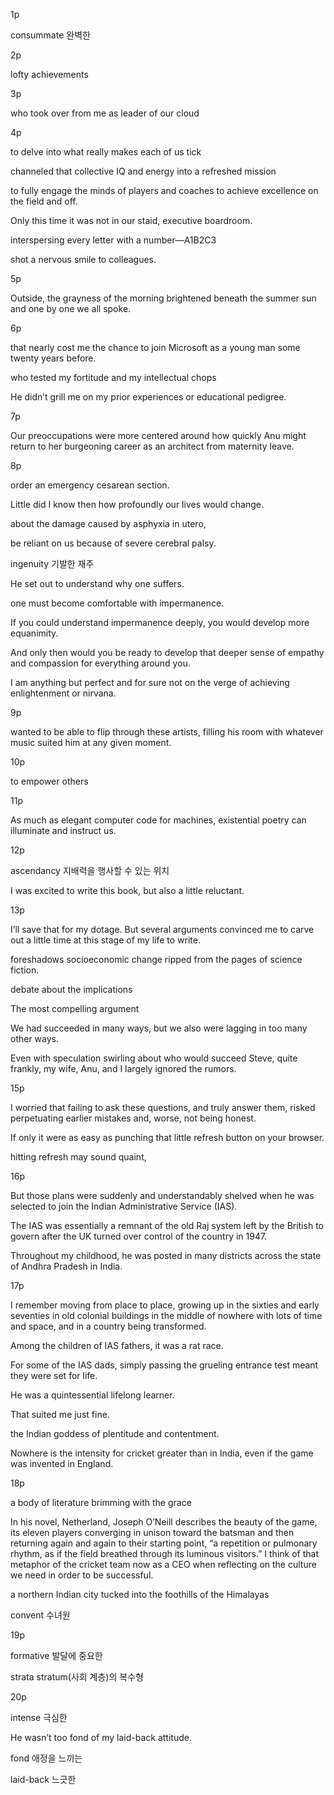 1p

consummate 완벽한

2p

lofty achievements

3p

who took over from me as leader of our cloud

4p 

to delve into what really makes each of us tick

channeled that collective IQ and energy into a refreshed mission

to fully engage the minds of players and coaches to achieve excellence on the field and off.

Only this time it was not in our staid, executive boardroom.

interspersing every letter with a number—A1B2C3

shot a nervous smile to colleagues.

5p

Outside, the grayness of the morning brightened beneath the summer sun and one by one we all spoke.

6p

that nearly cost me the chance to join Microsoft as a young man some twenty years before.

who tested my fortitude and my intellectual chops

He didn’t grill me on my prior experiences or educational pedigree.

7p

Our preoccupations were more centered around how quickly Anu might return to her burgeoning career as an architect from maternity leave.

8p

order an emergency cesarean section.

Little did I know then how profoundly our lives would change.

about the damage caused by asphyxia in utero,

be reliant on us because of severe cerebral palsy.

ingenuity 기발한 재주

He set out to understand why one suffers.

one must become comfortable with impermanence.

If you could understand impermanence deeply, you would develop more equanimity.

And only then would you be ready to develop that deeper sense of empathy and compassion for everything around you.

I am anything but perfect and for sure not on the verge of achieving enlightenment or nirvana.

9p

wanted to be able to flip through these artists, filling his room with whatever music suited him at any given moment.

10p

to empower others

11p

As much as elegant computer code for machines, existential poetry can illuminate and instruct us.

12p

ascendancy 지배력을 행사할 수 있는 위치

I was excited to write this book, but also a little reluctant.

13p

I’ll save that for my dotage. But several arguments convinced me to carve out a little time at this stage of my life to write.

foreshadows socioeconomic change ripped from the pages of science fiction.

debate about the implications

The most compelling argument

We had succeeded in many ways, but we also were lagging in too many other ways.

Even with speculation swirling about who would succeed Steve, quite frankly, my wife, Anu, and I largely ignored the rumors.

15p

I worried that failing to ask these questions, and truly answer them, risked perpetuating earlier mistakes and, worse, not being honest.

If only it were as easy as punching that little refresh button on your browser.

hitting refresh may sound quaint,

16p

But those plans were suddenly and understandably shelved when he was selected to join the Indian Administrative Service (IAS).

The IAS was essentially a remnant of the old Raj system left by the British to govern after the UK turned over control of the country in 1947.

Throughout my childhood, he was posted in many districts across the state of Andhra Pradesh in India.

17p

I remember moving from place to place, growing up in the sixties and early seventies in old colonial buildings in the middle of nowhere with lots of time and space, and in a country being transformed.

Among the children of IAS fathers, it was a rat race.

For some of the IAS dads, simply passing the grueling entrance test meant they were set for life.

He was a quintessential lifelong learner.

That suited me just fine.

the Indian goddess of plentitude and contentment.

Nowhere is the intensity for cricket greater than in India, even if the game was invented in England.

18p

a body of literature brimming with the grace

In his novel, Netherland, Joseph O’Neill describes the beauty of the game, its eleven players converging in unison toward the batsman and then returning again and again to their starting point, “a repetition or pulmonary rhythm, as if the field breathed through its luminous visitors.” I think of that metaphor of the cricket team now as a CEO when reflecting on the culture we need in order to be successful.

a northern Indian city tucked into the foothills of the Himalayas

convent 수녀원

19p

formative 발달에 중요한

strata stratum(사회 계층)의 복수형

20p

intense 극심한

He wasn’t too fond of my laid-back attitude.

fond 애정을 느끼는

laid-back 느긋한


